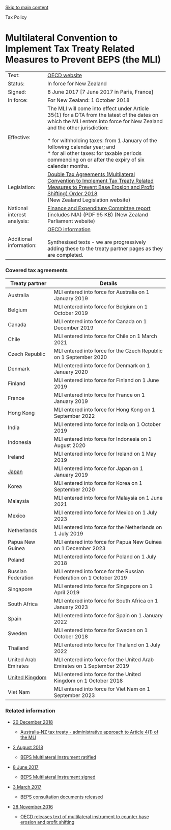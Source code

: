 [Skip to main content](#main-content-tp)

Tax Policy

Multilateral Convention to Implement Tax Treaty Related Measures to Prevent BEPS (the MLI)
==========================================================================================

|     |     |
| --- | --- |
| Text: | [OECD website](http://www.oecd.org/tax/treaties/multilateral-convention-to-implement-tax-treaty-related-measures-to-prevent-beps.htm) |
| Status: | In force for New Zealand |
| Signed: | 8 June 2017 \[7 June 2017 in Paris, France\] |
| In force: | For New Zealand: 1 October 2018 |
| Effective: | The MLI will come into effect under Article 35(1) for a DTA from the latest of the dates on which the MLI enters into force for New Zealand and the other jurisdiction:<br><br>*   for withholding taxes: from 1 January of the following calendar year; and<br>*   for all other taxes: for taxable periods commencing on or after the expiry of six calendar months. |
| Legislation: | [Double Tax Agreements (Multilateral Convention to Implement Tax Treaty Related Measures to Prevent Base Erosion and Profit Shifting) Order 2018](http://www.legislation.govt.nz/regulation/public/2018/0072/latest/versions.aspx)<br> (New Zealand Legislation website) |
| National interest  <br>analysis: | [Finance and Expenditure Committee report](https://www.parliament.nz/resource/en-NZ/SCR_76418/9d567aacef47a07b911ab74af532e165a2b5a2b9)<br> (includes NIA) (PDF 95 KB) (New Zealand Parliament website) |
| Additional information: | [OECD information](http://www.oecd.org/tax/treaties/multilateral-convention-to-implement-tax-treaty-related-measures-to-prevent-beps.htm)<br><br>Synthesised texts - we are progressively adding these to the treaty partner pages as they are completed. |

### Covered tax agreements

| Treaty partner | Details |
| --- | --- |
| Australia | MLI entered into force for Australia on 1 January 2019 |
| Belgium | MLI entered into force for Belgium on 1 October 2019 |
| Canada | MLI entered into force for Canada on 1 December 2019 |
| Chile | MLI entered into force for Chile on 1 March 2021 |
| Czech Republic | MLI entered into force for the Czech Republic on 1 September 2020 |
| Denmark | MLI entered into force for Denmark on 1 January 2020 |
| Finland | MLI entered into force for Finland on 1 June 2019 |
| France | MLI entered into force for France on 1 January 2019 |
| Hong Kong | MLI entered into force for Hong Kong on 1 September 2022 |
| India | MLI entered into force for India on 1 October 2019 |
| Indonesia | MLI entered into force for Indonesia on 1 August 2020 |
| Ireland | MLI entered into force for Ireland on 1 May 2019 |
| [Japan](/tax-treaties/japan#mli) | MLI entered into force for Japan on 1 January 2019 |
| Korea | MLI entered into force for Korea on 1 September 2020 |
| Malaysia | MLI entered into force for Malaysia on 1 June 2021 |
| Mexico | MLI entered into force for Mexico on 1 July 2023 |
| Netherlands | MLI entered into force for the Netherlands on 1 July 2019 |
| Papua New Guinea | MLI entered into force for Papua New Guinea on 1 December 2023 |
| Poland | MLI entered into force for Poland on 1 July 2018 |
| Russian Federation | MLI entered into force for the Russian Federation on 1 October 2019 |
| Singapore | MLI entered into force for Singapore on 1 April 2019 |
| South Africa | MLI entered into force for South Africa on 1 January 2023 |
| Spain | MLI entered into force for Spain on 1 January 2022 |
| Sweden | MLI entered into force for Sweden on 1 October 2018 |
| Thailand | MLI entered into force for Thailand on 1 July 2022 |
| United Arab Emirates | MLI entered into force for the United Arab Emirates on 1 September 2019 |
| [United Kingdom](/tax-treaties/united-kingdom#mli) | MLI entered into force for the United Kingdom on 1 October 2018 |
| Viet Nam | MLI entered into force for Viet Nam on 1 September 2023 |

### Related information

*   [20 December 2018](/news/2018/2018-12-20-australia-nz-tax-treaty-administrative-approach-article-41-mli)
     - [Australia-NZ tax treaty - administrative approach to Article 4(1) of the MLI](/news/2018/2018-12-20-australia-nz-tax-treaty-administrative-approach-article-41-mli)
    
*   [2 August 2018](/news/2018/2018-08-02-beps-multilateral-instrument-ratified)
     - [BEPS Multilateral Instrument ratified](/news/2018/2018-08-02-beps-multilateral-instrument-ratified)
    
*   [8 June 2017](/news/2017/2017-06-08-beps-multilateral-instrument-signed)
     - [BEPS Multilateral Instrument signed](/news/2017/2017-06-08-beps-multilateral-instrument-signed)
    
*   [3 March 2017](/news/2017/2017-03-03-beps-consultation-documents-released)
     - [BEPS consultation documents released](/news/2017/2017-03-03-beps-consultation-documents-released)
    
*   [28 November 2016](/news/2016/2016-11-28-oecd-releases-text-multilateral-instrument-counter-base-erosion-and-profit-shifting)
     - [OECD releases text of multilateral instrument to counter base erosion and profit shifting](/news/2016/2016-11-28-oecd-releases-text-multilateral-instrument-counter-base-erosion-and-profit-shifting)